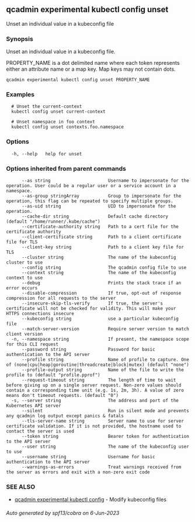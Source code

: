 ## qcadmin experimental kubectl config unset

Unset an individual value in a kubeconfig file

### Synopsis

Unset an individual value in a kubeconfig file.

 PROPERTY_NAME is a dot delimited name where each token represents either an attribute name or a map key.  Map keys may not contain dots.

```
qcadmin experimental kubectl config unset PROPERTY_NAME
```

### Examples

```
  # Unset the current-context
  kubectl config unset current-context
  
  # Unset namespace in foo context
  kubectl config unset contexts.foo.namespace
```

### Options

```
  -h, --help   help for unset
```

### Options inherited from parent commands

```
      --as string                      Username to impersonate for the operation. User could be a regular user or a service account in a namespace.
      --as-group stringArray           Group to impersonate for the operation, this flag can be repeated to specify multiple groups.
      --as-uid string                  UID to impersonate for the operation.
      --cache-dir string               Default cache directory (default "/home/runner/.kube/cache")
      --certificate-authority string   Path to a cert file for the certificate authority
      --client-certificate string      Path to a client certificate file for TLS
      --client-key string              Path to a client key file for TLS
      --cluster string                 The name of the kubeconfig cluster to use
      --config string                  The qcadmin config file to use
      --context string                 The name of the kubeconfig context to use
      --debug                          Prints the stack trace if an error occurs
      --disable-compression            If true, opt-out of response compression for all requests to the server
      --insecure-skip-tls-verify       If true, the server's certificate will not be checked for validity. This will make your HTTPS connections insecure
      --kubeconfig string              use a particular kubeconfig file
      --match-server-version           Require server version to match client version
  -n, --namespace string               If present, the namespace scope for this CLI request
      --password string                Password for basic authentication to the API server
      --profile string                 Name of profile to capture. One of (none|cpu|heap|goroutine|threadcreate|block|mutex) (default "none")
      --profile-output string          Name of the file to write the profile to (default "profile.pprof")
      --request-timeout string         The length of time to wait before giving up on a single server request. Non-zero values should contain a corresponding time unit (e.g. 1s, 2m, 3h). A value of zero means don't timeout requests. (default "0")
  -s, --server string                  The address and port of the Kubernetes API server
      --silent                         Run in silent mode and prevents any qcadmin log output except panics & fatals
      --tls-server-name string         Server name to use for server certificate validation. If it is not provided, the hostname used to contact the server is used
      --token string                   Bearer token for authentication to the API server
      --user string                    The name of the kubeconfig user to use
      --username string                Username for basic authentication to the API server
      --warnings-as-errors             Treat warnings received from the server as errors and exit with a non-zero exit code
```

### SEE ALSO

* [qcadmin experimental kubectl config](qcadmin_experimental_kubectl_config.md)	 - Modify kubeconfig files

###### Auto generated by spf13/cobra on 6-Jun-2023
